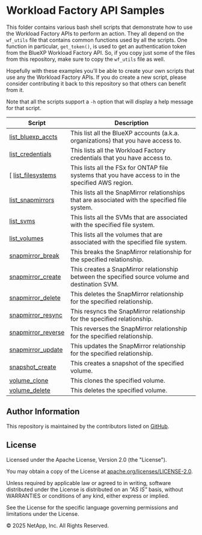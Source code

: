 # Workload Factory API Samples

This folder contains various bash shell scripts that demonstrate how to use the Workload Factory APIs to perform an action.
They all depend on the `wf_utils` file that contains common functions used by all the scripts. One function
in particular, `get_token()`, is used to get an authentication token from the BlueXP Workload Factory API. So, if you
copy just some of the files from this repository, make sure to copy the `wf_utils` file as well.

Hopefully with these examples you'll be able to create your own scripts that use any the Workload Factory APIs.
If you do create a new script, please consider contributing it back to this repository so that others can benefit from it.

Note that all the scripts support a `-h` option that will display a help message for that script.

| Script | Description |
| --- | --- |
| [list_bluexp_accts](list_bluexp_accts) | This list all the BlueXP accounts (a.k.a. organizations) that you have access to. |
| [list_credentials](list_credentials) | This lists all the Workload Factory credentials that you have access to. |
[ [list_filesystems](list_filesystems) | This lists all the FSx for ONTAP file systems that you have access to in the specified AWS region. |
| [list_snapmirrors](list_snapmirrors) | This lists all the SnapMirror relationships that are associated with the specified file system. |
| [list_svms](list_svms) | This lists all the SVMs that are associated with the specified file system. |
| [list_volumes](list_volumes) | This lists all the volumes that are associated with the specified file system. |
| [snapmirror_break](snapmirror_break) | This breaks the SnapMirror relationship for the specified relationship. |
| [snapmirror_create](snapmirror_create) | This creates a SnapMirror relationship between the specified source volume and destination SVM. |
| [snapmirror_delete](snapmirror_delete) | This deletes the SnapMirror relationship for the specified relationship. |
| [snapmirror_resync](snapmirror_resync) | This resyncs the SnapMirror relationship for the specified relationship. |
| [snapmirror_reverse](snapmirror_reverse) | This reverses the SnapMirror relationship for the specified relationship. |
| [snapmirror_update](snapmirror_update) | This updates the SnapMirror relationship for the specified relationship. |
| [snapshot_create](snapshot_create) | This creates a snapshot of the specified volume. |
| [volume_clone](volume_clone) | This clones the specified volume. |
| [volume_delete](volume_delete) | This deletes the specified volume. |

## Author Information

This repository is maintained by the contributors listed on [GitHub](https://github.com/NetApp/FSx-ONTAP-samples-scripts/graphs/contributors).

## License

Licensed under the Apache License, Version 2.0 (the "License").

You may obtain a copy of the License at [apache.org/licenses/LICENSE-2.0](http://www.apache.org/licenses/LICENSE-2.0).

Unless required by applicable law or agreed to in writing, software distributed under the License is distributed on an _"AS IS"_ basis, without WARRANTIES or conditions of any kind, either express or implied.

See the License for the specific language governing permissions and limitations under the License.

© 2025 NetApp, Inc. All Rights Reserved.
